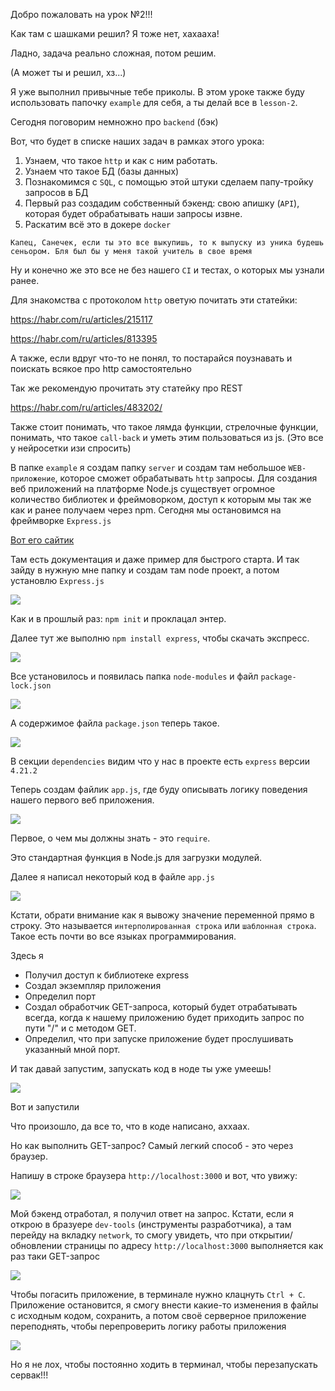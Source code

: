 Добро пожаловать на урок №2!!!

Как там с шашками решил? Я тоже нет, хахааха!

Ладно, задача реально сложная, потом решим.

(А может ты и решил, хз...)

Я уже выполнил привычные тебе приколы. В этом уроке также буду использовать папочку ```example``` для себя, а ты делай все в ```lesson-2```.

Сегодня поговорим немножно про ```backend``` (бэк)

Вот, что будет в списке наших задач в рамках этого урока:

1) Узнаем, что такое ```http``` и как с ним работать.
2) Узнаем что такое БД (базы данных)
3) Познакомимся с ```SQL```, с помощью этой штуки сделаем папу-тройку запросов в БД
4) Первый раз создадим собственный бэкенд: свою апишку (```API```), которая будет обрабатывать наши запросы извне.
5) Раскатим всё это в докере ```docker```

```
Капец, Санечек, если ты это все выкупишь, то к выпуску из уника будешь сеньором. Бля был бы у меня такой учитель в свое время
```

Ну и конечно же это все не без нашего ```CI``` и тестах, о которых мы узнали ранее.

Для знакомства с протоколом ```http``` оветую почитать эти статейки:

<a src=https://habr.com/ru/articles/215117>https://habr.com/ru/articles/215117</a>

<a src=https://habr.com/ru/articles/813395>https://habr.com/ru/articles/813395</a>

А также, если вдруг что-то не понял, то постарайся поузнавать и поискать всякое про http самостоятельно

Так же рекомендую прочитать эту статейку про REST

<a src=https://habr.com/ru/articles/483202>https://habr.com/ru/articles/483202/</a>

Также стоит понимать, что такое лямда функции, стрелочные функции, понимать, что такое ```call-back``` и уметь этим пользоваться из js. (Это все у нейросетки изи спросить)

В папке ```example``` я создам папку ```server``` и создам там небольшое ```WEB-приложение```, которое сможет обрабатывать ```http``` запросы. Для создания веб приложений на платформе Node.js существует огромное количество библиотек и фреймоворком, доступ к которым мы так же как и ранее получаем через npm. Сегодня мы остановимся на фреймворке ```Express.js```


[Вот его сайтик](https://expressjs.com)

Там есть документация и даже пример для быстрого старта. И так зайду в нужную мне папку и создам там node проект, а потом установлю ```Express.js```

<img src="./assets/1.png"/>

Как и в прошлый раз: ```npm init``` и проклацал энтер.

Далее тут же выполню ```npm install express```, чтобы скачать экспресс.

<img src="./assets/2.png"/>

Все установилось и появилась папка ```node-modules``` и файл ```package-lock.json```

<img src="./assets/3.png"/>

А содержимое файла ```package.json``` теперь такое.

<img src="./assets/4.png"/>

В секции ```dependencies``` видим что у нас в проекте есть ```express``` версии ```4.21.2```

Теперь создам файлик ```app.js```, где буду описывать логику поведения нашего первого веб приложения.

<img src="./assets/5.png"/>

Первое, о чем мы должны знать - это ```require```.

Это стандартная функция в Node.js для загрузки модулей.

Далее я написал некоторый код в файле ```app.js```

<img src="./assets/6.png"/>

Кстати, обрати внимание как я вывожу значение переменной прямо в строку.
Это называется ```интерполированная строка``` или ```шаблонная строка```.
Такое есть почти во все языках программирования.

Здесь я
- Получил доступ к библиотеке express
- Создал экземпляр приложения
- Определил порт
- Создал обработчик GET-запроса, который будет отрабатывать всегда, когда к нашему приложению будет приходить запрос по пути "/" и с методом GET.
- Определил, что при запуске приложение будет прослушивать указанный мной порт.

И так давай запустим, запускать код в ноде ты уже умеешь!

<img src="./assets/7.png"/>

Вот и запустили

Что произошло, да все то, что в коде написано, аххаах.

Но как выполнить GET-запрос? Самый легкий способ - это через браузер.

Напишу в строке браузера ```http://localhost:3000``` и вот, что увижу:

<img src="./assets/8.png"/>

Мой бэкенд отработал, я получил ответ на запрос. Кстати, если я открою в бразуере ```dev-tools``` (инструменты разработчика), а там перейду на вкладку ```network```, то смогу увидеть, что при открытии/обновлении страницы по адресу ```http://localhost:3000``` выполняется как раз таки GET-запрос

<img src="./assets/9.png"/>

Чтобы погасить приложение, в терминале нужно клацнуть ```Ctrl + C```. Приложение остановится, я смогу внести какие-то изменения в файлы с исходным кодом, сохранить, а потом своё серверное приложение переподнять, чтобы перепроверить логику работы приложения

<img src="./assets/10.png"/>

Но я не лох, чтобы постоянно ходить в терминал, чтобы перезапускать сервак!!!
